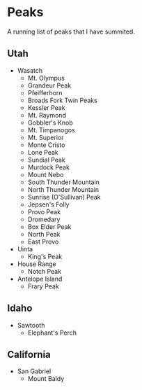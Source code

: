 
# Peaks

A running list of peaks that I have summited.

## Utah

- Wasatch
    - Mt. Olympus
    - Grandeur Peak
    - Pfeifferhorn
    - Broads Fork Twin Peaks
    - Kessler Peak
    - Mt. Raymond
    - Gobbler's Knob
    - Mt. Timpanogos
    - Mt. Superior
    - Monte Cristo
    - Lone Peak
    - Sundial Peak
    - Murdock Peak
    - Mount Nebo
    - South Thunder Mountain
    - North Thunder Mountain
    - Sunrise (O'Sullivan) Peak
    - Jepsen's Folly
    - Provo Peak
    - Dromedary
    - Box Elder Peak
    - North Peak
    - East Provo
- Uinta
    - King's Peak
- House Range
    - Notch Peak
- Antelope Island
    - Frary Peak

## Idaho

- Sawtooth
    - Elephant's Perch

## California

- San Gabriel
    - Mount Baldy

